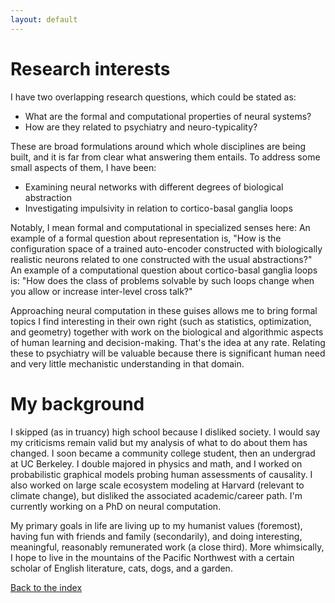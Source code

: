 ```yaml
---
layout: default
---
```


# Research interests #
I have two overlapping research questions, which could be stated as:
 - What are the formal and computational properties of neural systems?
 - How are they related to psychiatry and neuro-typicality?

These are broad formulations around which whole disciplines are being built, and it is far from clear what answering them entails. To address some small aspects of them, I have been:
 - Examining neural networks with different degrees of biological abstraction
 - Investigating impulsivity in relation to cortico-basal ganglia loops

Notably, I mean formal and computational in specialized senses here: An example of a formal question about representation is, "How is the configuration space of a trained auto-encoder constructed with biologically realistic neurons related to one constructed with the usual abstractions?" An example of a computational question about cortico-basal ganglia loops is: "How does the class of problems solvable by such loops change when you allow or increase inter-level cross talk?"

Approaching neural computation in these guises allows me to bring formal topics I find interesting in their own right (such as statistics, optimization, and geometry) together with work on the biological and algorithmic aspects of human learning and decision-making. That's the idea at any rate. Relating these to psychiatry will be valuable because there is significant human need and very little mechanistic understanding in that domain.

# My background #
I skipped (as in truancy) high school because I disliked society. I would say my criticisms remain valid but my analysis of what to do about them has changed. I soon became a community college student, then an undergrad at UC Berkeley. I double majored in physics and math, and I worked on probabilistic graphical models probing human assessments of causality. I also worked on large scale ecosystem modeling at Harvard (relevant to climate change), but disliked the associated academic/career path. I'm currently working on a PhD on neural computation.

My primary goals in life are living up to my humanist values (foremost), having fun with friends and family (secondarily), and doing interesting, meaningful, reasonably remunerated work (a close third). More whimsically, I hope to live in the mountains of the Pacific Northwest with a certain scholar of English literature, cats, dogs, and a garden.

[Back to the index](../index)
